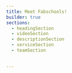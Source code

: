 ```yaml
---
title: Meet Fabschools!
builder: true
sections:
  - headingSection
  - videoSection
  - descriptionSection
  - serviceSection
  - teamSection
  

---
```

